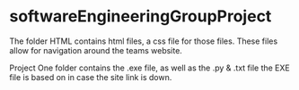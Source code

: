 # softwareEngineeringGroupProject

The folder HTML contains html files, a css file for those files. These files allow for navigation around the teams website. 

Project One folder contains the .exe file, as well as the .py & .txt file the EXE file is based on in case the site link is down. 
